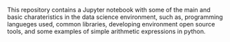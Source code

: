 This repository contains a Jupyter notebook with some of the main and basic charateristics in the data science environment, such as, programming langueges used, common libraries, developing environment open source tools, and some examples of simple arithmetic expressions in python.
